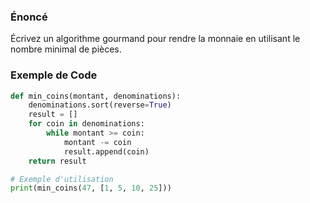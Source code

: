 ### Énoncé

Écrivez un algorithme gourmand pour rendre la monnaie en utilisant le nombre minimal de pièces.

### Exemple de Code

```python
def min_coins(montant, denominations):
    denominations.sort(reverse=True)
    result = []
    for coin in denominations:
        while montant >= coin:
            montant -= coin
            result.append(coin)
    return result

# Exemple d'utilisation
print(min_coins(47, [1, 5, 10, 25]))
```
